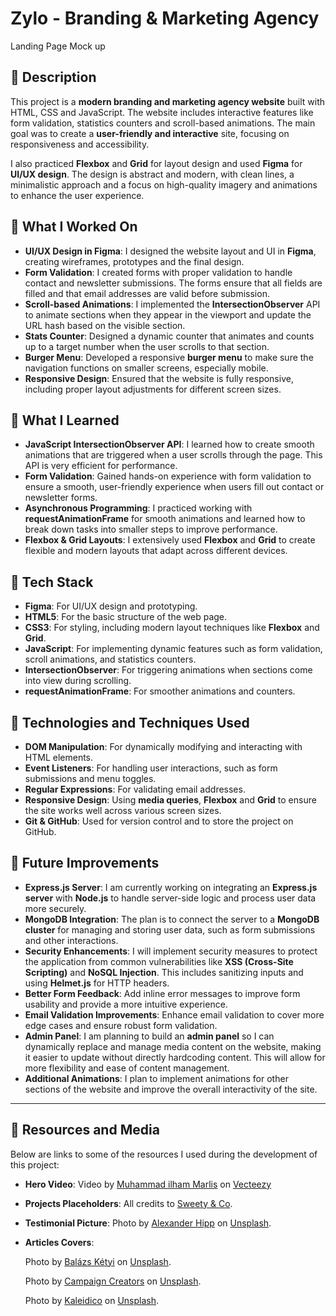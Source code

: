 # Zylo - Branding & Marketing Agency
Landing Page Mock up

## 🫧 Description

This project is a **modern branding and marketing agency website** built with HTML, CSS and JavaScript.
The website includes interactive features like form validation, statistics counters and scroll-based animations. The main goal was to create a **user-friendly and interactive** site, focusing on responsiveness and accessibility.

I also practiced **Flexbox** and **Grid** for layout design and used **Figma** for **UI/UX design**. The design is abstract and modern, with clean lines, a minimalistic approach and a focus on high-quality imagery and animations to enhance the user experience.

## 🫧 What I Worked On

- **UI/UX Design in Figma**: I designed the website layout and UI in **Figma**, creating wireframes, prototypes and the final design.
- **Form Validation**: I created forms with proper validation to handle contact and newsletter submissions. The forms ensure that all fields are filled and that email addresses are valid before submission.
- **Scroll-based Animations**: I implemented the **IntersectionObserver** API to animate sections when they appear in the viewport and update the URL hash based on the visible section.
- **Stats Counter**: Designed a dynamic counter that animates and counts up to a target number when the user scrolls to that section.
- **Burger Menu**: Developed a responsive **burger menu** to make sure the navigation functions on smaller screens, especially mobile.
- **Responsive Design**: Ensured that the website is fully responsive, including proper layout adjustments for different screen sizes.

## 🫧 What I Learned

- **JavaScript IntersectionObserver API**: I learned how to create smooth animations that are triggered when a user scrolls through the page. This API is very efficient for performance.
- **Form Validation**: Gained hands-on experience with form validation to ensure a smooth, user-friendly experience when users fill out contact or newsletter forms.
- **Asynchronous Programming**: I practiced working with **requestAnimationFrame** for smooth animations and learned how to break down tasks into smaller steps to improve performance.
- **Flexbox & Grid Layouts**: I extensively used **Flexbox** and **Grid** to create flexible and modern layouts that adapt across different devices.

## 🫧 Tech Stack

- **Figma**: For UI/UX design and prototyping.
- **HTML5**: For the basic structure of the web page.
- **CSS3**: For styling, including modern layout techniques like **Flexbox** and **Grid**.
- **JavaScript**: For implementing dynamic features such as form validation, scroll animations, and statistics counters.
- **IntersectionObserver**: For triggering animations when sections come into view during scrolling.
- **requestAnimationFrame**: For smoother animations and counters.

## 🫧 Technologies and Techniques Used

- **DOM Manipulation**: For dynamically modifying and interacting with HTML elements.
- **Event Listeners**: For handling user interactions, such as form submissions and menu toggles.
- **Regular Expressions**: For validating email addresses.
- **Responsive Design**: Using **media queries**, **Flexbox** and **Grid** to ensure the site works well across various screen sizes.
- **Git & GitHub**: Used for version control and to store the project on GitHub.

## 🫧 Future Improvements

- **Express.js Server**: I am currently working on integrating an **Express.js server** with **Node.js** to handle server-side logic and process user data more securely.
- **MongoDB Integration**: The plan is to connect the server to a **MongoDB cluster** for managing and storing user data, such as form submissions and other interactions.
- **Security Enhancements**: I will implement security measures to protect the application from common vulnerabilities like **XSS (Cross-Site Scripting)** and **NoSQL Injection**. This includes sanitizing inputs and using **Helmet.js** for HTTP headers.
- **Better Form Feedback**: Add inline error messages to improve form usability and provide a more intuitive experience.
- **Email Validation Improvements**: Enhance email validation to cover more edge cases and ensure robust form validation.
- **Admin Panel**: I am planning to build an **admin panel** so I can dynamically replace and manage media content on the website, making it easier to update without directly hardcoding content. This will allow for more flexibility and ease of content management.
- **Additional Animations**: I plan to implement animations for other sections of the website and improve the overall interactivity of the site.

---

## 🫧 Resources and Media

Below are links to some of the resources I used during the development of this project:

- **Hero Video**:
  Video by [Muhammad ilham Marlis](https://www.vecteezy.com/members/_mim_) on [Vecteezy](https://www.vecteezy.com/video/46549146-loop-animation-3d-abstract-fluid-blob-liquid-shape-3d-animation-black-and-whiteloop)
- **Projects Placeholders**: All credits to [Sweety & Co](https://www.behance.net/sweetyandco).
- **Testimonial Picture**:
  Photo by [Alexander Hipp](https://unsplash.com/@alexanderhipp?utm_content=creditCopyText&utm_medium=referral&utm_source=unsplash) on [Unsplash](https://unsplash.com/photos/a-man-wearing-glasses-and-a-black-shirt-iEEBWgY_6lA?utm_content=creditCopyText&utm_medium=referral&utm_source=unsplash).
- **Articles Covers**:

  Photo by [Balázs Kétyi](https://unsplash.com/@balazsketyi?utm_content=creditCopyText&utm_medium=referral&utm_source=unsplash) on [Unsplash](https://unsplash.com/photos/color-code-book-LPWl2pEVGKc?utm_content=creditCopyText&utm_medium=referral&utm_source=unsplash).

  Photo by [Campaign Creators](https://unsplash.com/@campaign_creators?utm_content=creditCopyText&utm_medium=referral&utm_source=unsplash) on [Unsplash](https://unsplash.com/photos/person-using-macbook-pro-OGOWDVLbMSc?utm_content=creditCopyText&utm_medium=referral&utm_source=unsplash).

  Photo by [Kaleidico](https://unsplash.com/@kaleidico?utm_content=creditCopyText&utm_medium=referral&utm_source=unsplash) on [Unsplash](https://unsplash.com/photos/man-wearing-gray-polo-shirt-beside-dry-erase-board-3V8xo5Gbusk?utm_content=creditCopyText&utm_medium=referral&utm_source=unsplash).
